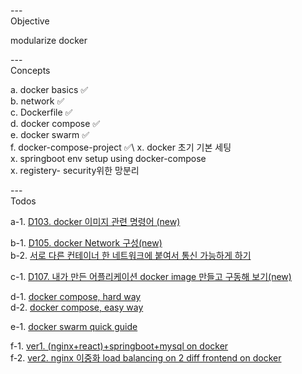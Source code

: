 ---\
Objective

modularize docker



---\
Concepts


a. docker basics :white_check_mark:\
b. network :white_check_mark:\
c. Dockerfile :white_check_mark:\
d. docker compose :white_check_mark:\
e. docker swarm :white_check_mark:\
f. docker-compose-project :white_check_mark:\ 
x. docker 초기 기본 세팅\
x. springboot env setup using docker-compose\
x. registery- security위한 망분리


---\
Todos


a-1. [D103. docker 이미지 관련 명령어 (new)](https://www.youtube.com/watch?v=TFhvEzmZ38E&list=PLogzC_RPf25Fx3eNZzxLVw3dOL7r4XIUk&index=4&ab_channel=SeungchulPark)

b-1. [D105. docker Network 구성(new)](https://www.youtube.com/watch?v=JKv-38u5e44&list=PLogzC_RPf25Fx3eNZzxLVw3dOL7r4XIUk&index=5&ab_channel=SeungchulPark) \
b-2. [서로 다른 컨테이너 한 네트워크에 붙여서 통신 가능하게 하기](https://www.youtube.com/watch?v=zswvw6DpSCg&list=PLogzC_RPf25Fx3eNZzxLVw3dOL7r4XIUk&index=7&ab_channel=SeungchulPark)

c-1. [D107. 내가 만든 어플리케이션 docker image 만들고 구동해 보기(new)](https://www.youtube.com/watch?v=zswvw6DpSCg&list=PLogzC_RPf25Fx3eNZzxLVw3dOL7r4XIUk&index=9&ab_channel=SeungchulPark)

d-1. [docker compose, hard way](https://www.youtube.com/watch?v=LgpqopdzyCA&list=PLogzC_RPf25Fx3eNZzxLVw3dOL7r4XIUk&index=8&ab_channel=SeungchulPark) \
d-2. [docker compose, easy way](https://www.youtube.com/watch?v=UWX76VCl4Yc&list=PLogzC_RPf25Fx3eNZzxLVw3dOL7r4XIUk&index=11&ab_channel=SeungchulPark)

e-1. [docker swarm quick guide](https://www.youtube.com/watch?v=LgpqopdzyCA&list=PLogzC_RPf25Fx3eNZzxLVw3dOL7r4XIUk&index=8&ab_channel=SeungchulPark)

f-1. [ver1. (nginx+react)+springboot+mysql on docker](https://github.com/codingspecialist/Springboot-React-MySQL-NginX-Docker) \
f-2. [ ver2. nginx 이중화 load balancing on 2 diff frontend on docker](https://velog.io/@chickenfondue/nginx-docker-compose%EB%A5%BC-%EC%9D%B4%EC%9A%A9%ED%95%9C-%EB%A6%AC%EB%B2%84%EC%8A%A4-%ED%94%84%EB%A1%9D%EC%8B%9C-%EA%B5%AC%EC%84%B1)
